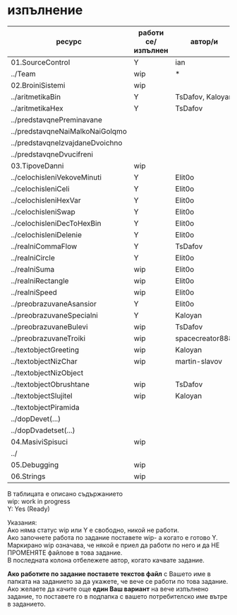 # изпълнение

| ресурс | работи се/изпълнен | автор/и |
| - | - |-|
| 01.SourceControl | Y | ian |
| ../Team | wip | * |
| 02.BroiniSistemi |wip|
|../aritmetikaBin| Y | TsDafov, Kaloyan |
|../aritmetikaHex| Y | TsDafov |
|../predstavqnePreminavane
|../predstavqneNaiMalkoNaiGolqmo
|../predstavqneIzvajdaneDvoichno
|../predstavqneDvucifreni
| 03.TipoveDanni|wip
|../celochisleniVekoveMinuti| Y | Elit0o |
|../celochisleniCeli| Y | Elit0o |
|../celochisleniHexVar| Y | Elit0o |
|../celochisleniSwap| Y | Elit0o |
|../celochisleniDecToHexBin| Y | Elit0o |
|../celochisleniDelenie| Y | Elit0o |
|../realniCommaFlow| Y | TsDafov
|../realniCircle| Y | Elit0o |
|../realniSuma| wip | Elit0o
|../realniRectangle| wip | Elit0o
|../realniSpeed| wip | Elit0o
|../preobrazuvaneAsansior| Y | Elit0o |
|../preobrazuvaneSpecialni| Y | Kaloyan |
|../preobrazuvaneBulevi| wip | TsDafov
|../preobrazuvaneTroiki| wip | spacecreator888
|../textobjectGreeting| wip| Kaloyan |
|../textobjectNizChar| wip | martin-slavov
|../textobjectNizObject|
|../textobjectObrushtane| wip | TsDafov
|../textobjectSlujitel| wip | Kaloyan |
|../textobjectPiramida|
|../dopDevet(...)| 
|../dopDvadetset(...)|
| 04.MasiviSpisuci|wip
|../
| 05.Debugging|wip
| 06.Strings|wip






В таблицата е описано съдържанието  
wip: work in progress  
Y: Yes (Ready)  

 Указания:   
 Ако няма статус wip или Y е свободно, никой не работи.  
 Ако започнете работа по задание поставете wip- а когато е готово Y.   
 Маркирано wip означава, че някой е приел да работи по него и да НЕ ПРОМЕНЯТЕ файлове в това задание.  
 В последната колона отбележете автор, когато качвате задание.
 
 
 **Ако работите по задание поставете текстов файл** с Вашето име в папката на заданието за да укажете, че вече се работи по това задание.    
 Ако желаете да качите още **един Ваш вариант** на вече изпълнено задание, то поставете го в подпапка с вашето потребителско име вътре в заданието.
 
 
 
 



